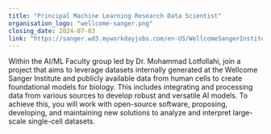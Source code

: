 ```yaml
---
title: "Principal Machine Learning Research Data Scientist"
organisation_logo: "wellcome-sanger.png"
closing_date: 2024-07-03
link: "https://sanger.wd3.myworkdayjobs.com/en-US/WellcomeSangerInstitute/job/Hinxton-Cambridgeshire/Principal-Data-Scientist_JR102007"
---
```

Within the AI/ML Faculty group led by Dr. Mohammad Lotfollahi, join a project that aims to leverage datasets internally generated at the Wellcome Sanger Institute and publicly available data from human cells to create foundational models for biology. This includes integrating and processing data from various sources to develop robust and versatile AI models. To achieve this, you will work with open-source software, proposing, developing, and maintaining new solutions to analyze and interpret large-scale single-cell datasets. 
